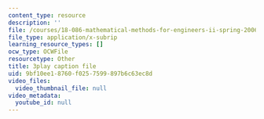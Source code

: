 ```yaml
---
content_type: resource
description: ''
file: /courses/18-086-mathematical-methods-for-engineers-ii-spring-2006/9bf10ee18760f0257599897b6c63ec8d_S6dw885-SZI.srt
file_type: application/x-subrip
learning_resource_types: []
ocw_type: OCWFile
resourcetype: Other
title: 3play caption file
uid: 9bf10ee1-8760-f025-7599-897b6c63ec8d
video_files:
  video_thumbnail_file: null
video_metadata:
  youtube_id: null
---
```

